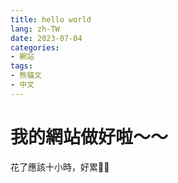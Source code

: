 ```yaml
---
title: hello world
lang: zh-TW
date: 2023-07-04
categories:
- 網站
tags:
- 熊貓文
- 中文
---
```


# 我的網站做好啦～～
花了應該十小時，好累😮‍💨